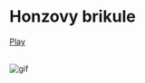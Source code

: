 # Honzovy brikule
[Play](https://ondrejfila6969.github.io/Honzovy-brikule/)
<br>
<br>

![gif](https://ondrejfila6969.github.io/Honzovy-brikule/)

